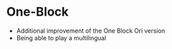 # One-Block
- Additional improvement of the One Block Ori version
- Being able to play a multilingual
